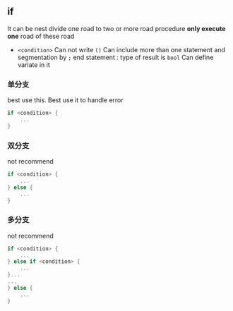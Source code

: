 ##  if 
It can be nest
divide one road to two or more road
procedure **only execute one** road of these road

* `<condition>` 
Can not write `()` 
Can include more than one statement and segmentation by `;` 
end statement : type of result is `bool` 
Can define variate in it

###   单分支 
best use this. Best use it to handle error
```go
if <condition> {
	...
}
```

###   双分支
not recommend
```go
if <condition> {
	...
} else {
	...
}
```

###   多分支 
not recommend
```go
if <condition> {
	...
} else if <condition> {
	...
}...
...
} else {
	...
}
```
